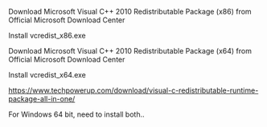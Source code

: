 Download Microsoft Visual C++ 2010 Redistributable Package (x86) from Official Microsoft Download Center
 

Install vcredist_x86.exe

Download Microsoft Visual C++ 2010 Redistributable Package (x64) from Official Microsoft Download Center
 

Install vcredist_x64.exe



https://www.techpowerup.com/download/visual-c-redistributable-runtime-package-all-in-one/

For Windows 64 bit, need to install both..

